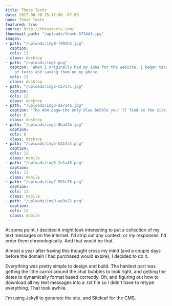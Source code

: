 ```yaml
---
title: These Texts
date: 2017-08-30 15:17:00 -07:00
name: These Texts
featured: true
source: http://thesetexts.com/
thumbnail_path: "/uploads/thumb-6734d1.jpg"
images:
- path: "/uploads/img0-f992b5.jpg"
  caption: 
  cols: 12
  class: desktop
- path: "/uploads/img1.png"
  caption: 'When I originally had my idea for the website, I began taking screenshots
    of texts and saving them on my phone.   '
  cols: 12
  class: desktop
- path: "/uploads/img2-c57c7c.jpg"
  caption: 
  cols: 12
  class: desktop
- path: "/uploads/img3-da7146.jpg"
  caption: 'The 404 page—the only blue bubble you''ll find on the site. '
  cols: 6
  class: desktop
- path: "/uploads/img4-8ba23b.jpg"
  caption: 
  cols: 6
  class: desktop
- path: "/uploads/img5-5314a4.png"
  caption: 
  cols: 12
  class: mobile
- path: "/uploads/img6-2e1a45.png"
  caption: 
  cols: 12
  class: mobile
- path: "/uploads/img7-591c75.png"
  caption: 
  cols: 12
  class: mobile
- path: "/uploads/img8-aa3e22.png"
  caption: 
  cols: 12
  class: mobile
---
```


At some point, I decided it might look interesting to put a collection of my text messages on the internet. I'd strip out any context, or my responses. I'd order them chronologically. And that would be that. 

Almost a year after having this thought cross my mind (and a couple days before the domain I had purchased would expire), I decided to do it. 

Everything was pretty simple to design and build. The hardest part was getting the little carrot around the chat bubbles to look right, and getting the dates to dynamically format based correctly. Oh, and figuring out how to download all my text messages into a .txt file so I didn't have to retype everything. That took awhile. 

I'm using Jekyll to generate the site, and Siteleaf for the CMS. 